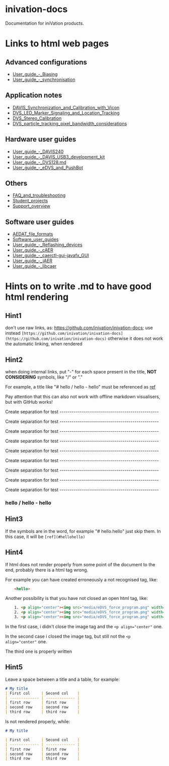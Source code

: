 # inivation-docs
Documentation for iniVation products.
# Links to html web pages
## Advanced configurations
- [User_guide_-_Biasing](https://inivation.github.io/inivation-docs/Advanced%20configurations/User_guide_-_Biasing)
- [User_guide_-_synchronisation](https://inivation.github.io/inivation-docs/Advanced%20configurations/User_guide_-_synchronisation)
## Application notes
- [DAVIS_Synchronization_and_Calibration_with_Vicon](https://inivation.github.io/inivation-docs/Application%20notes/DAVIS_Synchronization_and_Calibration_with_Vicon)
- [DVS_LED_Marker_Signaling_and_Location_Tracking](https://inivation.github.io/inivation-docs/Application%20notes/DVS_LED_Marker_Signaling_and_Location_Tracking)
- [DVS_Stereo_Calibration](https://inivation.github.io/inivation-docs/Application%20notes/DVS_Stereo_Calibration)
- [DVS_particle_tracking_pixel_bandwidth_considerations](https://inivation.github.io/inivation-docs/Application%20notes/DVS_particle_tracking_pixel_bandwidth_considerations)
## Hardware user guides
- [User_guide_-_DAVIS240](https://inivation.github.io/inivation-docs/Hardware%20user%20guides/User_guide_-_DAVIS240)
- [User_guide_-_DAVIS_USB3_development_kit](https://inivation.github.io/inivation-docs/Hardware%20user%20guides/User_guide_-_DAVIS_USB3_development_kit)
- [User_guide_-_DVS128.md](https://inivation.github.io/inivation-docs/Hardware%20user%20guides/User_guide_-_DVS128)
- [User_guide_-_eDVS_and_PushBot](https://inivation.github.io/inivation-docs/Hardware%20user%20guides/User_guide_-_eDVS_and_PushBot)
## Others
- [FAQ_and_troubleshooting](https://inivation.github.io/inivation-docs/Others/FAQ_and_troubleshooting)
- [Student_projects](https://inivation.github.io/inivation-docs/Others/Student_projects)
- [Support_overview](https://inivation.github.io/inivation-docs/Others/Support_overview)
## Software user guides
- [AEDAT_file_formats](https://inivation.github.io/inivation-docs/Software%20user%20guides/AEDAT_file_formats)
- [Software_user_guides](https://inivation.github.io/inivation-docs/Software%20user%20guides/Software_user_guides)
- [User_guide_-_Reflashing_devices](https://inivation.github.io/inivation-docs/Software%20user%20guides/User_guide_-_Reflashing_devices)
- [User_guide_-_cAER](https://inivation.github.io/inivation-docs/Software%20user%20guides/User_guide_-_cAER)
- [User_guide_-_caerctl-gui-javafx_GUI](https://inivation.github.io/inivation-docs/Software%20user%20guides/User_guide_-_caerctl-gui-javafx_GUI)
- [User_guide_-_jAER](https://inivation.github.io/inivation-docs/Software%20user%20guides/User_guide_-_jAER)
- [User_guide_-_libcaer](https://inivation.github.io/inivation-docs/Software%20user%20guides/User_guide_-_libcaer)

# Hints on to write .md to have good html rendering
## Hint1
don't use raw links, as: https://github.com/inivation/inivation-docs; use instead ```[https://github.com/inivation/inivation-docs](https://github.com/inivation/inivation-docs)```
otherwise it does not work the automatic linking, when rendered
## Hint2
when doing internal links, put "-" for each space present in the title, **NOT CONSIDERING** symbols, like "/" or "."

For example, a title like "# hello / hello - hello" must be referenced as [ref](#hello--hello---hello)

Pay attention that this can also not work with offline markdown visualisers, but with GitHub works!

Create separation for test -------------------------------------------------

Create separation for test -------------------------------------------------

Create separation for test -------------------------------------------------

Create separation for test -------------------------------------------------

Create separation for test -------------------------------------------------

Create separation for test -------------------------------------------------

Create separation for test -------------------------------------------------

Create separation for test -------------------------------------------------

Create separation for test -------------------------------------------------

### hello / hello - hello

## Hint3
If the symbols are in the word, for example "# hello.hello" just skip them. In this case, it will be ```[ref](#hellohello)```

## Hint4
If html does not render properly from some point of the document to the end, probably there is a html tag wrong.

For example you can have created erroneously a not recognised tag, like:
```html
    <hello>
```

Another possibility is that you have not closed an open html tag, like:
```html
    1. <p align="center"><img src="media/eDVS_force_program.png" width="600">
    2. <p align="center"><img src="media/eDVS_force_program.png" width="600"/>
    3. <p align="center"><img src="media/eDVS_force_program.png" width="600"/></p>
```
In the first case, i didn't close the image tag and the ```<p align="center"``` one.

In the second case i closed the image tag, but still not the ```<p align="center"``` one.

The third one is properly written

## Hint5
Leave a space between a title and a table, for example:
```markdown
# My title
| First col     | Second col    | 
| ------------- | ------------- |
| first row     | first row     |
| second row    | second row    |
| third row     | third row     |
```

Is not rendered properly, while:
```markdown
# My title

| First col     | Second col    | 
| ------------- | ------------- |
| first row     | first row     |
| second row    | second row    |
| third row     | third row     |
```
